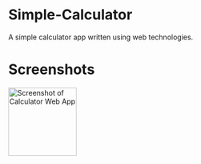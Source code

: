 # Simple-Calculator
A simple calculator app written using web technologies.

# Screenshots
<img width="136" alt="Screenshot of Calculator Web App" src="https://user-images.githubusercontent.com/34616349/187619404-f4de7699-1ae1-4220-9577-882e29be0e7c.png">
